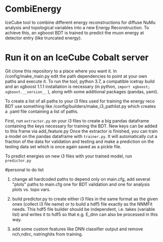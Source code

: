 # CombiEnergy

IceCube tool to combine different energy reconstructions for diffuse NuMu analysis and topological variables into a new Energy Reconstruction. 
To achieve this, an xgboost BDT is trained to predict the muon energy at detector entry (like truncated energy). 


# Run it on an IceCube Cobalt server

Git clone this repository to a place where you want it. In /config/make_main.py edit the path dependencies to point at your own paths and execute it. 
To run the tool, python 3.7, a compatible icetray build and an xgboost 1.1.1 installation is necessary (in python, `import xgboost; xgboost.__version__` ), along with some additional packages (pandas, yaml).

To create a list of all paths to your i3 files used for training the energy reco BDT use something like /config/builders/make_i3_pathlist.py which creates a .yaml file containing a list of paths.

First, run `extractor.py` on your i3 files to create a big pandas dataframe containing the keys necessary for training the BDT. New keys can be added to this frame via add_feature.py
Once the extractor is finished, you can train a model on the pandas dataframe with `trainer.py`. It will automatically cut a fraction of the data for validation and testing
and make a prediction on the testing data set which is once again saved as a pickle file. 

To predict energies on new i3 files with your trained model, run `predictor.py`

#personal to do list

1) change all hardcoded paths to depend only on main.cfg, add several "plots" paths to main.cfg one for BDT validation and one for analysis plots vs. topo vars.

2) build predictor.py to create either i3 files in the same format as the given ones (collect i3 file name) or to build a hdf5 file exactly as the NNMFit needs. This hdf5
file builder should be independent, i.e. takes (variable list) and writes it to hdf5 so that e.g. E_dnn can also be processed in this way.

3) add some custom features like DNN classifier output and remove nch,ndirc, nstringhits from training.


